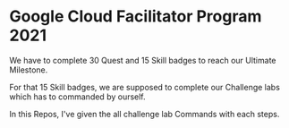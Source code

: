 # Google Cloud Facilitator Program 2021

We have to complete 30 Quest and 15 Skill badges to reach our Ultimate Milestone.

For that 15 Skill badges, we are supposed to complete our Challenge labs which has to commanded by ourself.

In this Repos, I've given the all challenge lab Commands with each steps.
